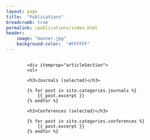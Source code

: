 ```yaml
---
layout: page
title:  "Publications"
breadcrumb: true
permalink: /publications/index.html
header:
    image: "banner.jpg"
    background-color:  "#FFFFFF"
---
```


<div class="row t30">
	<div class="medium-12 columns">
		<article itemscope itemtype="http://schema.org/Article">

			<div itemprop="articleSection">
   			<ol>

			<h3>Journals (selected)</h3>

			{% for post in site.categories.journals %}
				{{ post.excerpt }}
			{% endfor %}

			<h3>Conferences (selected)</h3>

			{% for post in site.categories.conferences %}
				{{ post.excerpt }}
			{% endfor %}
